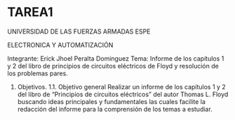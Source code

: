 # TAREA1
   UNIVERSIDAD DE LAS FUERZAS ARMADAS ESPE
              
   ELECTRONICA Y AUTOMATIZACIÓN

Integrante: Erick Jhoel Peralta Dominguez
Tema: Informe de los capítulos 1 y 2 del libro de principios de circuitos eléctricos de Floyd y resolución de los problemas pares.
1.	Objetivos.
1.1.	Objetivo general
Realizar un informe de los capítulos 1 y 2 del libro de “Principios de circuitos eléctricos” del autor Thomas L. Floyd buscando ideas principales y fundamentales las cuales facilite la redacción del informe para la comprensión de los temas a estudiar.
